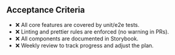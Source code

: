 ## Acceptance Criteria

- ❌ All core features are covered by unit/e2e tests.
- ❌ Linting and prettier rules are enforced (no warning in PRs).
- ❌ All components are documented in Storybook.
- ❌ Weekly review to track progress and adjust the plan.
